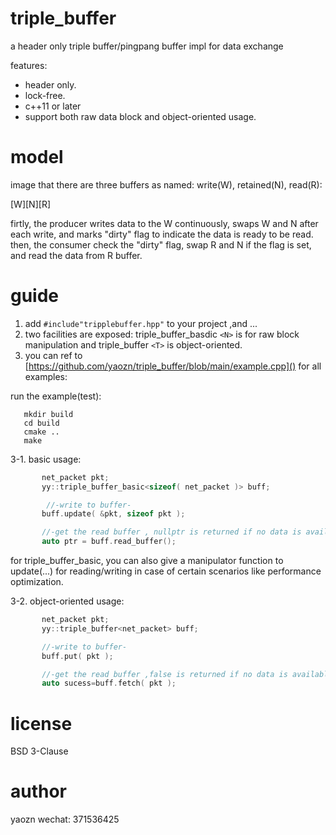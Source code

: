 # triple_buffer

a header only triple buffer/pingpang buffer impl for data exchange

features:

- header only.
- lock-free.
- c++11 or later
- support both raw data block and object-oriented usage.

# model

image that there are three buffers as named: write(W), retained(N), read(R):

[W][N][R]

firtly, the producer writes data to the W continuously, swaps W and N after each write, and marks "dirty" flag to indicate the data is ready to be read.
then, the consumer check the "dirty" flag, swap R and N if the flag is set, and read the data from R buffer.

# guide

1. add `#include"tripplebuffer.hpp"` to your project ,and ...
2. two facilities are exposed: triple_buffer_basdic `<N>` is for raw block manipulation and triple_buffer `<T>` is object-oriented.
3. you can ref to [https://github.com/yaozn/triple_buffer/blob/main/example.cpp]() for all examples:


run the example(test): 
```
   mkdir build
   cd build
   cmake ..
   make
```   

3-1. basic usage:

```c++
       net_packet pkt;
       yy::triple_buffer_basic<sizeof( net_packet )> buff;

        //-write to buffer-
       buff.update( &pkt, sizeof pkt );

       //-get the read buffer , nullptr is returned if no data is available-  
       auto ptr = buff.read_buffer();
```

for triple_buffer_basic, you can also give a manipulator function to update(...) for reading/writing in case of certain scenarios like performance optimization.

3-2. object-oriented usage:

```c++
       net_packet pkt;
       yy::triple_buffer<net_packet> buff;

       //-write to buffer-
       buff.put( pkt );

       //-get the read buffer ,false is returned if no data is available-  
       auto sucess=buff.fetch( pkt );
```

# license

BSD 3-Clause

# author

yaozn
wechat: 371536425
